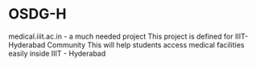 # OSDG-H
medical.iiit.ac.in - a much needed project
This project is defined for IIIT-Hyderabad Community
This will help students access medical facilities easily inside IIIT - Hyderabad
